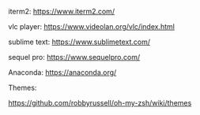 
iterm2: https://www.iterm2.com/

vlc player: https://www.videolan.org/vlc/index.html

sublime text: https://www.sublimetext.com/

sequel pro: https://www.sequelpro.com/

Anaconda: https://anaconda.org/

Themes:

https://github.com/robbyrussell/oh-my-zsh/wiki/themes
